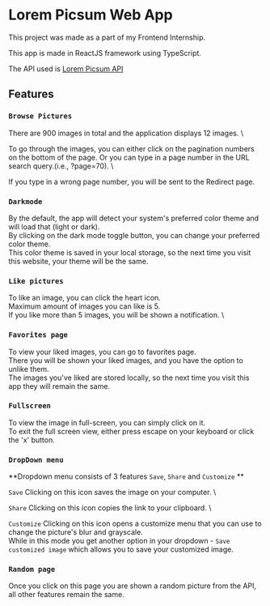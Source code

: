 # Lorem Picsum Web App

This project was made as a part of my Frontend Internship.

This app is made in ReactJS framework using TypeScript.

The API used is [Lorem Picsum API](https://picsum.photos/)

## Features

### `Browse Pictures`

There are 900 images in total and the application displays 12 images. \

To go through the images, you can either click on the pagination numbers on the bottom of the page.
Or you can type in a page number in the URL search query.(i.e., ?page=70). \

If you type in a wrong page number, you will be sent to the Redirect page.

### `Darkmode`

By the default, the app will detect your system's preferred color theme and will load that (light or dark). \
By clicking on the dark mode toggle button, you can change your preferred color theme. \
This color theme is saved in your local storage, so the next time you visit this website, your theme will be the same.

### `Like pictures`

To like an image, you can click the heart icon. \
Maximum amount of images you can like is 5. \
If you like more than 5 images, you will be shown a notification. \

### `Favorites page`

To view your liked images, you can go to favorites page. \
There you will be shown your liked images, and you have the option to unlike them. \
The images you've liked are stored locally, so the next time you visit this app they will remain the same.

### `Fullscreen`

To view the image in full-screen, you can simply click on it. \
To exit the full screen view, either press escape on your keyboard or click the 'x' button.

### `DropDown menu`

**Dropdown menu consists of 3 features `Save`, `Share` and `Customize` **

`Save`
Clicking on this icon saves the image on your computer. \

`Share`
Clicking on this icon copies the link to your clipboard. \

`Customize`
Clicking on this icon opens a customize menu that you can use to change the picture's blur and grayscale. \
While in this mode you get another option in your dropdown - `Save customized image` which allows you to save your customized image.

### `Random page`

Once you click on this page you are shown a random picture from the API, all other features remain the same.
